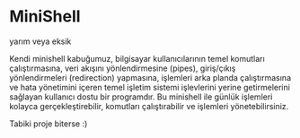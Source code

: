 # MiniShell
yarım veya eksik


Kendi minishell kabuğumuz, bilgisayar kullanıcılarının temel komutları çalıştırmasına,
veri akışını yönlendirmesine (pipes), giriş/çıkış yönlendirmeleri (redirection) yapmasına,
işlemleri arka planda çalıştırmasına ve hata yönetimini içeren temel işletim sistemi 
işlevlerini yerine getirmelerini sağlayan kullanıcı dostu bir programdır. Bu minishell ile
günlük işlemleri kolayca gerçekleştirebilir, komutları çalıştırabilir ve işlemleri yönetebilirsiniz.

Tabiki proje biterse :) 
